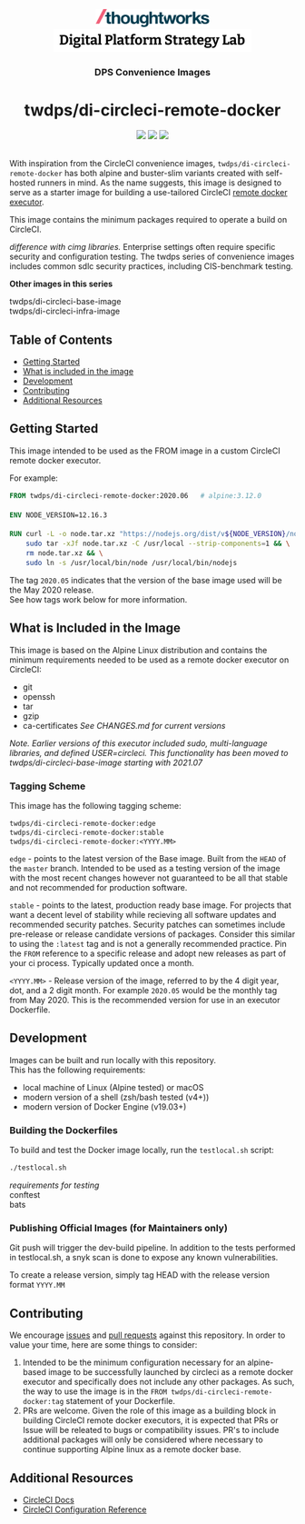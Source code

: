 
<div align="center">
	<p>
		<img alt="Thoughtworks Logo" src="https://raw.githubusercontent.com/ThoughtWorks-DPS/static/master/thoughtworks_flamingo_wave.png?sanitize=true" width=200 />
    <br />
		<img alt="DPS Title" src="https://raw.githubusercontent.com/ThoughtWorks-DPS/static/master/dps_lab_title.png?sanitize=true" width=350/>
	</p>
  <h3>DPS Convenience Images</h3>
  <h1>twdps/di-circleci-remote-docker</h1>
  <a href="https://app.circleci.com/pipelines/github/ThoughtWorks-DPS/di-circleci-remote-docker"><img src="https://circleci.com/gh/ThoughtWorks-DPS/di-circleci-remote-docker.svg?style=shield"></a> <a href="https://hub.docker.com/repository/docker/twdps/di-circleci-remote-docker"><img src="https://img.shields.io/docker/v/twdps/di-circleci-remote-docker?sort=semver"></a> </a> <a href="https://opensource.org/licenses/MIT"><img src="https://img.shields.io/github/license/ThoughtWorks-DPS/di-circleci-remote-docker"></a>
</div>
<br />

With inspiration from the CircleCI convenience images, `twdps/di-circleci-remote-docker` has both alpine and buster-slim variants created with self-hosted runners in mind. As the name suggests, this image is designed to serve as a starter image for building a use-tailored CircleCI [remote docker executor](https://circleci.com/docs/2.0/custom-images/#section=configuration).  

This image contains the minimum packages required to operate a build on CircleCI.  

_difference with cimg libraries._ Enterprise settings often require specific security and configuration testing. The twdps series of convenience images includes common sdlc security practices, including CIS-benchmark testing.  

**Other images in this series**  

twdps/di-circleci-base-image  
twdps/di-circleci-infra-image  

## Table of Contents

- [Getting Started](#getting-started)
- [What is included in the image](#what-is-included-in-the-image)
- [Development](#development)
- [Contributing](#contributing)
- [Additional Resources](#additional-resources)

## Getting Started

This image intended to be used as the FROM image in a custom CircleCI remote docker executor.  

For example:

```Dockerfile
FROM twdps/di-circleci-remote-docker:2020.06   # alpine:3.12.0

ENV NODE_VERSION=12.16.3

RUN curl -L -o node.tar.xz "https://nodejs.org/dist/v${NODE_VERSION}/node-v${NODE_VERSION}-linux-x64.tar.xz" && \
	sudo tar -xJf node.tar.xz -C /usr/local --strip-components=1 && \
	rm node.tar.xz && \
	sudo ln -s /usr/local/bin/node /usr/local/bin/nodejs
```

The tag `2020.05` indicates that the version of the base image used will be the May 2020 release.  
See how tags work below for more information.  

## What is Included in the Image

This image is based on the Alpine Linux distribution and contains the minimum requirements needed to be used as a remote docker executor on CircleCI:  

- git
- openssh
- tar
- gzip
- ca-certificates
_See CHANGES.md for current versions_

_Note. Earlier versions of this executor included sudo, multi-language libraries, and defined USER=circleci. This functionality has been moved to twdps/di-circleci-base-image starting with 2021.07_  

### Tagging Scheme

This image has the following tagging scheme:

```
twdps/di-circleci-remote-docker:edge
twdps/di-circleci-remote-docker:stable
twdps/di-circleci-remote-docker:<YYYY.MM>
```

`edge` - points to the latest version of the Base image. Built from the `HEAD` of the `master` branch. Intended to be used as a testing version of the image with the most recent changes however not guaranteed to be all that stable and not recommended for production software.  

`stable` - points to the latest, production ready base image. For projects that want a decent level of stability while recieving all software updates and recommended security patches. Security patches can sometimes include pre-release or release candidate versions of packages. Consider this similar to using the `:latest` tag and is not a generally recommended practice. Pin the `FROM` reference to a specific release and adopt new releases as part of your ci process. Typically updated once a month.  

`<YYYY.MM>` - Release version of the image, referred to by the 4 digit year, dot, and a 2 digit month. For example `2020.05` would be the monthly tag from May 2020. This is the recommended version for use in an executor Dockerfile.  

## Development

Images can be built and run locally with this repository.  
This has the following requirements:

- local machine of Linux (Alpine tested) or macOS
- modern version of a shell (zsh/bash tested (v4+))
- modern version of Docker Engine (v19.03+)

### Building the Dockerfiles

To build and test the Docker image locally, run the `testlocal.sh` script:

```bash
./testlocal.sh
```

*requirements for testing*  
conftest  
bats  

### Publishing Official Images (for Maintainers only)

Git push will trigger the dev-build pipeline. In addition to the tests performed in testlocal.sh, a snyk scan is done to expose any known vulnerabilities.  

To create a release version, simply tag HEAD with the release version format `YYYY.MM`  

## Contributing

We encourage [issues](https://github.com/twdps/di-circleci-remote-docker/issues) and [pull requests](https://github.com/twdps/di-circleci-remote-docker/pulls) against this repository. In order to value your time, here are some things to consider:

1. Intended to be the minimum configuration necessary for an alpine-based image to be successfully launched by circleci as a remote docker executor and specifically does not include any other packages. As such, the way to use the image is in the `FROM twdps/di-circleci-remote-docker:tag` statement of your Dockerfile.
1. PRs are welcome. Given the role of this image as a building block in building CircleCI remote docker executors, it is expected that PRs or Issue will be releated to bugs or compatibility issues. PR's to include additional packages will only be considered where necessary to continue supporting Alpine linux as a remote docker base.  

## Additional Resources

- [CircleCI Docs](https://circleci.com/docs/)  
- [CircleCI Configuration Reference](https://circleci.com/docs/2.0/configuration-reference/#section=configuration)  
